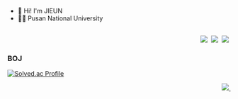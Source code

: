 - 🤗 Hi! I'm JIEUN
- 👨‍🏫 Pusan National University

<br>  
<div align="right">
  <img src="https://img.shields.io/badge/c++-007ACC.svg?style=for-the-badge&logo=cplusplus&logoColor=white" />&nbsp
  <img src="https://img.shields.io/badge/c-FF4154?style=for-the-badge&logo=c&logoColor=white" />&nbsp
  <img src="https://img.shields.io/badge/python-7ccf2f?style=for-the-badge&logo=python&logoColor=white" />&nbsp
</div>

### BOJ
[![Solved.ac Profile](http://mazassumnida.wtf/api/v2/generate_badge?boj=ddoed123)](https://solved.ac/phlox22)

<div align="right">
  <a href="phlox22@gmail.com">
    <img src="https://img.shields.io/badge/phlox22@gmail.com-D14836?style=for-the-badge&logo=gmail&logoColor=white"/>&nbsp
  </a>
</div>

